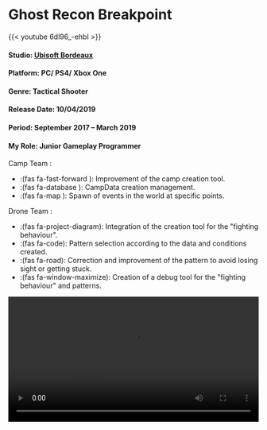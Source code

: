 # Ghost Recon Breakpoint


{{< youtube 6dl96_-ehbI >}}

#### **Studio:** [Ubisoft Bordeaux](https://www.ubisoft.com/fr-FR/studio/bordeaux.aspx)

#### **Platform:** PC/ PS4/ Xbox One

#### **Genre:** Tactical Shooter

#### **Release Date:** 10/04/2019

#### **Period:** September 2017 – March 2019

#### **My Role:** Junior Gameplay Programmer

Camp Team :
  * :(fas fa-fast-forward ): Improvement of the camp creation tool.
  * :(fas fa-database ): CampData creation management.
  * :(fas fa-map ): Spawn of events in the world at specific points.

Drone Team :
  * :(fas fa-project-diagram): Integration of the creation tool for the "fighting behaviour".
  * :(fas fa-code): Pattern selection according to the data and conditions created.
  * :(fas fa-road): Correction and improvement of the pattern to avoid losing sight or getting stuck.
  * :(fas fa-window-maximize): Creation of a debug tool for the "fighting behaviour" and patterns.

<video src="GRB-Drone.webm" autoplay loop width="100%" max-width="600px"></video>

